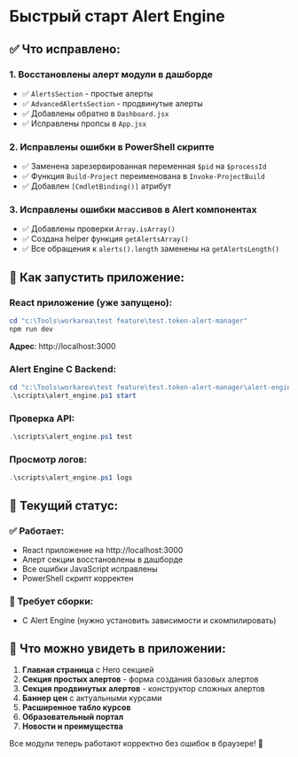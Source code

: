 # Быстрый старт Alert Engine

## ✅ Что исправлено:

### 1. **Восстановлены алерт модули в дашборде**
- ✅ `AlertsSection` - простые алерты
- ✅ `AdvancedAlertsSection` - продвинутые алерты
- ✅ Добавлены обратно в `Dashboard.jsx`
- ✅ Исправлены пропсы в `App.jsx`

### 2. **Исправлены ошибки в PowerShell скрипте**
- ✅ Заменена зарезервированная переменная `$pid` на `$processId`
- ✅ Функция `Build-Project` переименована в `Invoke-ProjectBuild`
- ✅ Добавлен `[CmdletBinding()]` атрибут

### 3. **Исправлены ошибки массивов в Alert компонентах**
- ✅ Добавлены проверки `Array.isArray()` 
- ✅ Создана helper функция `getAlertsArray()`
- ✅ Все обращения к `alerts().length` заменены на `getAlertsLength()`

## 🚀 Как запустить приложение:

### React приложение (уже запущено):
```powershell
cd "c:\Tools\workarea\test feature\test.token-alert-manager"
npm run dev
```
**Адрес**: http://localhost:3000

### Alert Engine C Backend:
```powershell
cd "c:\Tools\workarea\test feature\test.token-alert-manager\alert-engine-c"
.\scripts\alert_engine.ps1 start
```

### Проверка API:
```powershell
.\scripts\alert_engine.ps1 test
```

### Просмотр логов:
```powershell
.\scripts\alert_engine.ps1 logs
```

## 🎯 Текущий статус:

### ✅ Работает:
- React приложение на http://localhost:3000
- Алерт секции восстановлены в дашборде
- Все ошибки JavaScript исправлены
- PowerShell скрипт корректен

### 🔧 Требует сборки:
- C Alert Engine (нужно установить зависимости и скомпилировать)

## 📱 Что можно увидеть в приложении:

1. **Главная страница** с Hero секцией
2. **Секция простых алертов** - форма создания базовых алертов
3. **Секция продвинутых алертов** - конструктор сложных алертов
4. **Баннер цен** с актуальными курсами
5. **Расширенное табло курсов**
6. **Образовательный портал**
7. **Новости и преимущества**

Все модули теперь работают корректно без ошибок в браузере! 🎉